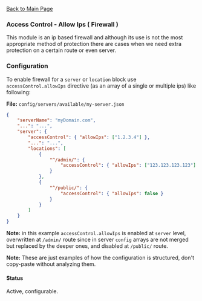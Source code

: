 [Back to Main Page](https://github.com/SorinGFS/webaccess#configuration)

### Access Control - Allow Ips ( Firewall )

This module is an ip based firewall and although its use is not the most appropriate method of protection there are cases when we need extra protection on a certain route or even server.

### Configuration

To enable firewall for a `server` or `location` block use `accessControl.allowIps` directive (as an array of a single or multiple ips) like following:

**File:** `config/servers/available/my-server.json`

```json
{
    "serverName": "myDomain.com",
    "...": "...",
    "server": {
        "accessControl": { "allowIps": ["1.2.3.4"] },
        "...": "...",
        "locations": [
            {
                "^/admin/": {
                    "accessControl": { "allowIps": ["123.123.123.123"] }
                }
            },
            {
                "^/public/": {
                    "accessControl": { "allowIps": false }
                }
            }
        ]
    }
}
```

**Note:** in this example `accessControl.allowIps` is enabled at `server` level, overwritten at `/admin/` route since in server `config` arrays are not merged but replaced by the deeper ones, and disabled at `/public/` route.

**Note:** These are just examples of how the configuration is structured, don't copy-paste without analyzing them.

#### Status

Active, configurable.
